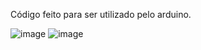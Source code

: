 Código feito para ser utilizado pelo arduino.

![image](https://github.com/PedrouNunes/ProjetoPedroArduinoMqttx/assets/90865544/cbfcefad-873e-4b50-8490-77f0df75fa27)
![image](https://github.com/PedrouNunes/ProjetoPedroArduinoMqttx/assets/90865544/d3f42d2e-3d2f-41fe-85ec-a22938c77883)
